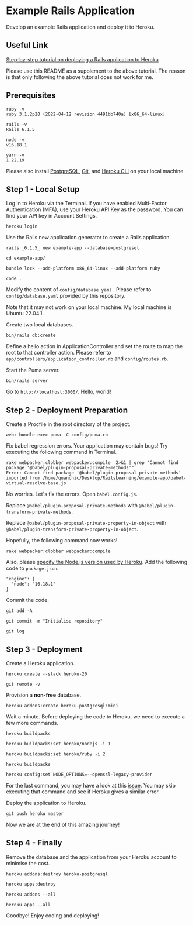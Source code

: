 # Example Rails Application

Develop an example Rails application and deploy it to Heroku.

## Useful Link

[Step-by-step tutorial on deploying a Rails application to Heroku](https://devcenter.heroku.com/articles/getting-started-with-rails6)

Please use this README as a supplement to the above tutorial. The reason is that only following the above tutorial does not work for me.

## Prerequisites

```
ruby -v
ruby 3.1.2p20 (2022-04-12 revision 4491bb740a) [x86_64-linux]

rails -v
Rails 6.1.5

node -v
v16.18.1

yarn -v
1.22.19
```

Please also install [PostgreSQL](https://www.postgresql.org/download/), [Git](https://git-scm.com/downloads), and [Heroku CLI](https://devcenter.heroku.com/articles/heroku-cli) on your local machine.

## Step 1 - Local Setup

Log in to Heroku via the Terminal. If you have enabled Multi-Factor Authentication (MFA), use your Heroku API Key as the password. You can find your API key in Account Settings.

```
heroku login
```

Use the Rails new application generator to create a Rails application.

```
rails _6.1.5_ new example-app --database=postgresql

cd example-app/

bundle lock --add-platform x86_64-linux --add-platform ruby

code .
```

Modify the content of  `config/database.yaml` . Please refer to  `config/database.yaml` provided by this repository.

Note that it may not work on your local machine. My local machine is Ubuntu 22.04.1.

Create two local databases.

```
bin/rails db:create
```

Define a hello action in ApplicationController and set the route to map the root to that controller action. Please refer to `app/controllers/application_controller.rb` and `config/routes.rb`.

Start the Puma server.

```
bin/rails server
```

Go to `http://localhost:3000/`. Hello, world!

## Step 2 - Deployment Preparation

Create a Procfile in the root directory of the project.

```
web: bundle exec puma -C config/puma.rb
```

Fix babel regression errors. Your application may contain bugs! Try executing the following command in Terminal.

```
rake webpacker:clobber webpacker:compile  2>&1 | grep "Cannot find package '@babel/plugin-proposal-private-methods'"
Error: Cannot find package '@babel/plugin-proposal-private-methods' imported from /home/quanchic/Desktop/RailsLearning/example-app/babel-virtual-resolve-base.js
```

No worries. Let's fix the errors. Open `babel.config.js`.

Replace `@babel/plugin-proposal-private-methods` with `@babel/plugin-transform-private-methods`.

Replace `@babel/plugin-proposal-private-property-in-object` with `@babel/plugin-transform-private-property-in-object`.

Hopefully, the following command now works!

```
rake webpacker:clobber webpacker:compile
```

Also, please [specify the Node.js version used by Heroku](https://devcenter.heroku.com/articles/nodejs-support#specifying-a-node-js-version). Add the following code to `package.json`.

```
"engine": {
  "node": "16.18.1"
}
```

Commit the code.

```
git add -A

git commit -m "Initialise repository"

git log
```



## Step 3 - Deployment

Create a Heroku application.

```
heroku create --stack heroku-20

git remote -v
```

Provision a **non-free** database.

```
heroku addons:create heroku-postgresql:mini
```

Wait a minute. Before deploying the code to Heroku, we need to execute a few more commands.

```
heroku buildpacks

heroku buildpacks:set heroku/nodejs -i 1

heroku buildpacks:set heroku/ruby -i 2

heroku buildpacks

heroku config:set NODE_OPTIONS=--openssl-legacy-provider
```

For the last command, you may have a look at this [issue](https://github.com/webpack/webpack/issues/14532). You may skip executing that command and see if Heroku gives a similar error.

Deploy the application to Heroku.

```
git push heroku master
```

Now we are at the end of this amazing journey!

## Step 4 - Finally

Remove the database and the application from your Heroku account to minimise the cost.

```
heroku addons:destroy heroku-postgresql

heroku apps:destroy

heroku addons --all

heroku apps --all
```

Goodbye! Enjoy coding and deploying!

